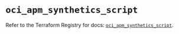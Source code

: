 # `oci_apm_synthetics_script`

Refer to the Terraform Registry for docs: [`oci_apm_synthetics_script`](https://registry.terraform.io/providers/hashicorp/oci/7.19.0/docs/resources/apm_synthetics_script).
